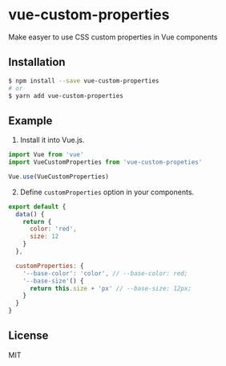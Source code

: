 # vue-custom-properties

Make easyer to use CSS custom properties in Vue components

## Installation

```bash
$ npm install --save vue-custom-properties
# or
$ yarn add vue-custom-properties
```

## Example

1. Install it into Vue.js.

```js
import Vue from 'vue'
import VueCustomProperties from 'vue-custom-propeties'

Vue.use(VueCustomProperties)
```

2. Define `customProperties` option in your components.

```js
export default {
  data() {
    return {
      color: 'red',
      size: 12
    }
  },

  customProperties: {
    '--base-color': 'color', // --base-color: red;
    '--base-size'() {
      return this.size + 'px' // --base-size: 12px;
    }
  }
}
```

## License

MIT
